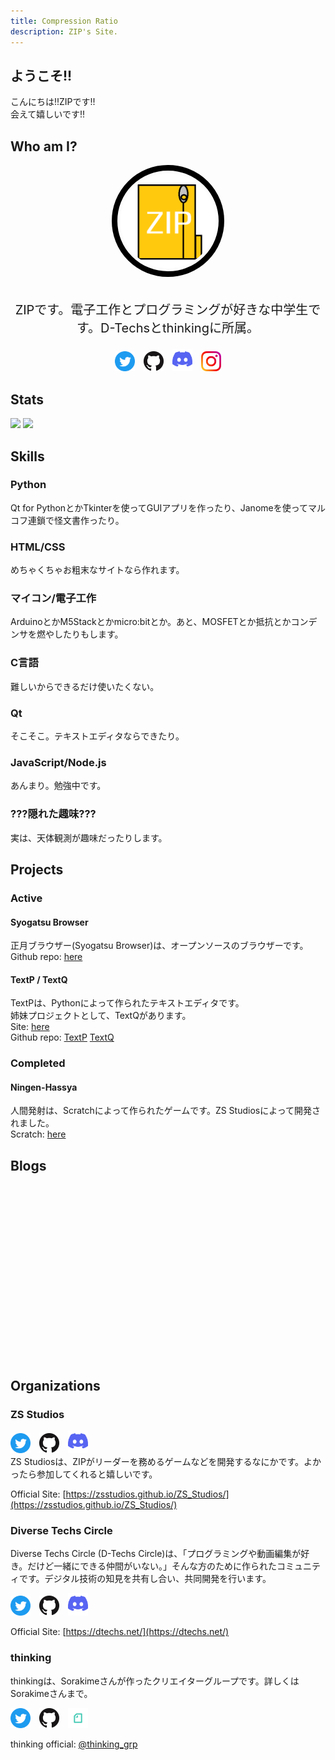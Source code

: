 ```yaml
---
title: Compression Ratio
description: ZIP's Site.
---
```

## ようこそ!!

こんにちは!!ZIPです!!  
会えて嬉しいです!!  

## Who am I?
<img src="images/ZIP.png" style="border-radius:50%; width:30%; height:30%; padding:5px; border: 9px solid black; display: block; margin: auto;"><br>
<p style="text-align:center; font-size:20px;">ZIPです。電子工作とプログラミングが好きな中学生です。D-Techsとthinkingに所属。</p>
<div style="text-align: center; letter-spacing: 10px;">
    <a href="https://twitter.com/ZIP_Muryobochi"><img src="images/social_icons/twitter.png" style="width: 32px;"></a>
    <a href="https://github.com/1234Yosuke"><img src="images/social_icons/github.png" style="width: 32px;"></a>
    <a href="https://discord.gg/fh4AJJdcZb"><img src="images/social_icons/discord.png" style="width: 32px;"></a>
    <a href="https://instagram.com/zip_muryobochi"><img src="images/social_icons/instagram.png" style="width: 32px;"></a>
</div>

## Stats
![](https://github-readme-stats.vercel.app/api?username=1234Yosuke&count_private=true&show_icons=true)
![](https://github-readme-stats.vercel.app/api/top-langs/?username=1234Yosuke&layout=compact)

## Skills
### Python
Qt for PythonとかTkinterを使ってGUIアプリを作ったり、Janomeを使ってマルコフ連鎖で怪文書作ったり。  

### HTML/CSS
めちゃくちゃお粗末なサイトなら作れます。  

### マイコン/電子工作
ArduinoとかM5Stackとかmicro:bitとか。あと、MOSFETとか抵抗とかコンデンサを燃やしたりもします。  

### C言語
難しいからできるだけ使いたくない。  

### Qt
そこそこ。テキストエディタならできたり。  

### JavaScript/Node.js
あんまり。勉強中です。

### ???隠れた趣味???
実は、天体観測が趣味だったりします。

## Projects
### Active
#### Syogatsu Browser
正月ブラウザー(Syogatsu Browser)は、オープンソースのブラウザーです。  
Github repo: [here](https://github.com/1234Yosuke/syogatsu_browser)  

#### TextP / TextQ
TextPは、Pythonによって作られたテキストエディタです。  
姉妹プロジェクトとして、TextQがあります。  
Site: [here](https://textediterp.wordpress.com/)  
Github repo: [TextP](https://github.com/1234Yosuke/TextP) [TextQ](https://github.com/1234Yosuke/TextQ)  

### Completed
#### Ningen-Hassya
人間発射は、Scratchによって作られたゲームです。ZS Studiosによって開発されました。  
Scratch: [here](https://scratch.mit.edu/projects/338201323/)  

## Blogs
<div class="iframely-embed"><div class="iframely-responsive" style="height: 140px; padding-bottom: 0;"><a href="https://return-eclipse.hateblo.jp/" data-iframely-url="//cdn.iframe.ly/nKLlSde?card=small"></a></div></div><script async src="//cdn.iframe.ly/embed.js" charset="utf-8"></script>

<div class="iframely-embed"><div class="iframely-responsive" style="height: 140px; padding-bottom: 0;"><a href="http://zipmonkey.wp.xdomain.jp" data-iframely-url="//cdn.iframe.ly/TMI4bGX?card=small"></a></div></div><script async src="//cdn.iframe.ly/embed.js" charset="utf-8"></script>

## Organizations
### ZS Studios
<div style="letter-spacing: 10px;">
    <a href="https://twitter.com/ZSStudios1"><img src="images/social_icons/twitter.png" style="width: 32px;"></a>
    <a href="https://github.com/zsstudios"><img src="images/social_icons/github.png" style="width: 32px;"></a>
    <a href="https://discord.gg/4FhXSBceMx"><img src="images/social_icons/discord.png" style="width: 32px;"></a>
</div>
ZS Studiosは、ZIPがリーダーを務めるゲームなどを開発するなにかです。よかったら参加してくれると嬉しいです。  

Official Site: [https://zsstudios.github.io/ZS_Studios/](https://zsstudios.github.io/ZS_Studios/)  

### Diverse Techs Circle
Diverse Techs Circle (D-Techs Circle)は、「プログラミングや動画編集が好き。だけど一緒にできる仲間がいない。」そんな方のために作られたコミュニティです。デジタル技術の知見を共有し合い、共同開発を行います。  
<div style="letter-spacing: 10px;">
    <a href="https://twitter.com/Dtechs_Circle"><img src="images/social_icons/twitter.png" style="width: 32px;"></a>
    <a href="https://github.com/Diverse-Techs-Circle"><img src="images/social_icons/github.png" style="width: 32px;"></a>
    <a href="https://discord.com/invite/WGT2D4rdY4"><img src="images/social_icons/discord.png" style="width: 32px;"></a>
</div>

Official Site: [https://dtechs.net/](https://dtechs.net/)  

### thinking
thinkingは、Sorakimeさんが作ったクリエイターグループです。詳しくはSorakimeさんまで。  
<div style="letter-spacing: 10px;">
    <a href="https://twitter.com/thinking_grp"><img src="images/social_icons/twitter.png" style="width: 32px;"></a>
    <a href="https://github.com/thinking-grp"><img src="images/social_icons/github.png" style="width: 32px;"></a>
    <a href="https://note.com/thinking_grp"><img src="images/social_icons/note.png" style="width: 32px;"></a>
</div>

thinking official: [@thinking_grp](https://twitter.com/thinking_grp)  
